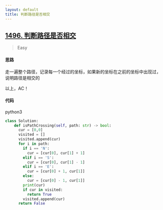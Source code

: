 ```yaml
---
layout: default
title: 判断路径是否相交
---
```


## [1496\. 判断路径是否相交](https://leetcode-cn.com/problems/path-crossing/)

> Easy

#### 思路

走一遍整个路径，记录每一个经过的坐标，如果新的坐标在之前的坐标中出现过，说明路径是相交的

以上，AC！

#### 代码
python3
```python
class Solution:
    def isPathCrossing(self, path: str) -> bool:
      cur = [0,0]
      visited = []
      visited.append(cur)
      for i in path:
        if i == 'N':
          cur = [cur[0], cur[1] + 1] 
        elif i == 'S':
          cur = [cur[0], cur[1] - 1] 
        elif i == 'E':
          cur = [cur[0] + 1, cur[1]] 
        else:
          cur = [cur[0] - 1, cur[1]] 
        print(cur)
        if cur in visited:
          return True
        visited.append(cur)
      return False
```